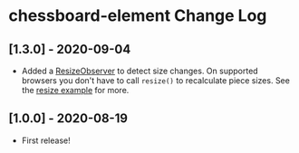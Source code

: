 # chessboard-element Change Log

## [1.3.0] - 2020-09-04

* Added a [ResizeObserver](https://developer.mozilla.org/en-US/docs/Web/API/ResizeObserver) to detect size changes. On supported browsers you don't have to call `resize()` to recalculate piece sizes. See the [resize example](http://localhost:8000/chessboard-element/examples/3007-resize/) for more.

## [1.0.0] - 2020-08-19

* First release!
